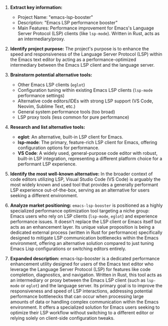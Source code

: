 1.  **Extract key information:**
    *   Project Name: "emacs-lsp-booster"
    *   Description: "Emacs LSP performance booster"
    *   Main Features: Performance improvement for Emacs's Language Server Protocol (LSP) clients (like `lsp-mode`). Written in Rust, acts as an intermediary/proxy.

2.  **Identify project purpose:**
    The project's purpose is to enhance the speed and responsiveness of the Language Server Protocol (LSP) within the Emacs text editor by acting as a performance-optimized intermediary between the Emacs LSP client and the language server.

3.  **Brainstorm potential alternative tools:**
    *   Other Emacs LSP clients (`eglot`)
    *   Configuration tuning within existing Emacs LSP clients (`lsp-mode` performance settings)
    *   Alternative code editors/IDEs with strong LSP support (VS Code, Neovim, Sublime Text, etc.)
    *   General system performance tools (too broad)
    *   LSP proxy tools (less common for pure performance)

4.  **Research and list alternative tools:**
    *   **eglot**: An alternative, built-in LSP client for Emacs.
    *   **lsp-mode**: The primary, feature-rich LSP client for Emacs, offering configuration options for performance.
    *   **VS Code**: A widely used, general-purpose code editor with robust, built-in LSP integration, representing a different platform choice for a performant LSP experience.

5.  **Identify the most well-known alternative:**
    In the broader context of code editors utilizing LSP, Visual Studio Code (VS Code) is arguably the most widely known and used tool that provides a generally performant LSP experience out-of-the-box, serving as an alternative for users seeking a different environment.

6.  **Analyze market positioning:**
    `emacs-lsp-booster` is positioned as a highly specialized performance optimization tool targeting a niche group: Emacs users who rely on LSP clients (`lsp-mode`, `eglot`) and experience performance issues. It doesn't replace the LSP client or Emacs itself but acts as an enhancement layer. Its unique value proposition is being a dedicated external process (written in Rust for performance) specifically designed to mitigate LSP communication bottlenecks within the Emacs environment, offering an alternative solution compared to just tuning Emacs Lisp configurations or switching editors entirely.

7.  **Expanded description:**
    emacs-lsp-booster is a dedicated performance enhancement utility designed for users of the Emacs text editor who leverage the Language Server Protocol (LSP) for features like code completion, diagnostics, and navigation. Written in Rust, this tool acts as an intermediary or proxy between the Emacs LSP client (such as `lsp-mode` or `eglot`) and the language server. Its primary goal is to improve the responsiveness and speed of LSP interactions, addressing potential performance bottlenecks that can occur when processing large amounts of data or handling complex communication within the Emacs environment. It offers a specialized solution for Emacs users seeking to optimize their LSP workflow without switching to a different editor or relying solely on client-side configuration tweaks.